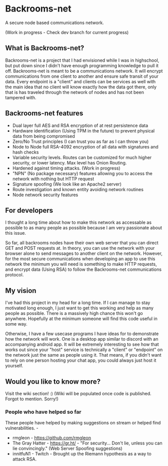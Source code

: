 # Backrooms-net
A secure node based communications network.

(Work in progress - Check dev branch for current progress)

## What is Backrooms-net?
Backrooms-net is a project that I had envisioned while I was in highschool, but put down since I didn't have enough programming knowledge to pull it off.
Backrooms-net is meant to be a communications network. It will encrypt communications from one client to another and ensure safe transit of your data. Every endpoint is a "client" and clients can be services as well with the main idea that no client will know exactly how the data got there, only that is has traveled through the network of nodes and has not been tampered with.

## Backrooms-net features
- Dual layer full AES and RSA encryption of at rest persistence data
- Hardware identification (Using TPM in the future) to prevent physical data from being compromised
- Zero/No Trust principles (I can trust you as far as I can throw you)
- Node to Node full RSA-4092 encryption of all data with signatures and hash checks
- Variable security levels. Routes can be customized for much higher security, or lower latency. Max level has Onion Routing.
- Hardened against timing attacks. (Work in progress)
- "NPN" (No package necessary) features allowing you to access the network with nothing but HTTP request
- Signature spoofing (We look like an Apache2 server)
- Route investigation and known entity avoiding network routines
- Node network security features

## For developers
I thought a long time about how to make this network as accessable as possible to as many people as possible because I am very passionate about this issue.

So far, all backrooms nodes have their own web server that you can direct GET and POST requests at. In theory, you can use the network with your browser alone to send messages to another client on the network.
However, for the most secure communications when developing an app to use this network the minimum you will need is something to make HTTP requests, and encrypt data (Using RSA) to follow the Backrooms-net communications protocol.

## My vision
I've had this project in my head for a long time. If I can manage to stay motivated long enough, I just want to get this working and help as many people as possible. There is a massively high chance this won't go anywhere.
Hopefully at the minimum someone will find this code useful in some way.

Otherwise, I have a few usecase programs I have ideas for to demonstrate how the network will work.
One is a desktop app similar to discord with an accompanying android app. It will be extremely interesting to see how that works out since your "host" service is technically a "client" or "endpoint" on the network just the same as people using it.
That means, if you didn't want to rely on one person hosting your chat app, you could always just host it yourself.

## Would you like to know more?
Visit the wiki section! :) (Wiki will be populated once code is published. Forgot to mention. Sorry!)

### People who have helped so far
These people have helped by making suggestions on stream or helped find vulnerabilities. - 
- rmgleon - https://github.com/rmgleon
- The Gray Hatter - https://gr.ht/ - "For security... Don't lie, unless you can lie convincingly." (Web Server Spoofing suggestions)
- innitfuN1 - Twitch - Brought up the Riemann hypothesis as a way to attack RSA.
